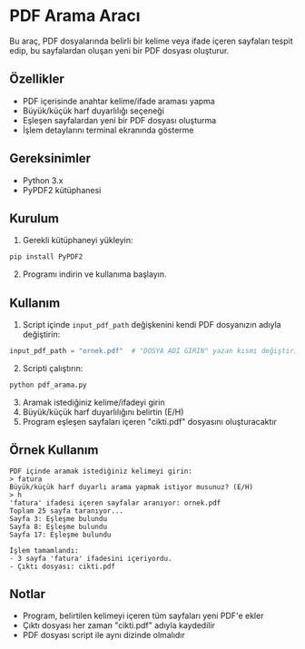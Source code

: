 # PDF Arama Aracı

Bu araç, PDF dosyalarında belirli bir kelime veya ifade içeren sayfaları tespit edip, bu sayfalardan oluşan yeni bir PDF dosyası oluşturur.

## Özellikler

- PDF içerisinde anahtar kelime/ifade araması yapma
- Büyük/küçük harf duyarlılığı seçeneği
- Eşleşen sayfalardan yeni bir PDF dosyası oluşturma
- İşlem detaylarını terminal ekranında gösterme

## Gereksinimler

- Python 3.x
- PyPDF2 kütüphanesi

## Kurulum

1. Gerekli kütüphaneyi yükleyin:

```bash
pip install PyPDF2
```

2. Programı indirin ve kullanıma başlayın.

## Kullanım

1. Script içinde `input_pdf_path` değişkenini kendi PDF dosyanızın adıyla değiştirin:

```python
input_pdf_path = "ornek.pdf"  # "DOSYA ADI GIRIN" yazan kısmı değiştirin
```

2. Scripti çalıştırın:

```bash
python pdf_arama.py
```

3. Aramak istediğiniz kelime/ifadeyi girin
4. Büyük/küçük harf duyarlılığını belirtin (E/H)
5. Program eşleşen sayfaları içeren "cikti.pdf" dosyasını oluşturacaktır

## Örnek Kullanım

```
PDF içinde aramak istediğiniz kelimeyi girin:
> fatura
Büyük/küçük harf duyarlı arama yapmak istiyor musunuz? (E/H)
> h
'fatura' ifadesi içeren sayfalar aranıyor: ornek.pdf
Toplam 25 sayfa taranıyor...
Sayfa 3: Eşleşme bulundu
Sayfa 8: Eşleşme bulundu
Sayfa 17: Eşleşme bulundu

İşlem tamamlandı:
- 3 sayfa 'fatura' ifadesini içeriyordu.
- Çıktı dosyası: cikti.pdf
```

## Notlar

- Program, belirtilen kelimeyi içeren tüm sayfaları yeni PDF'e ekler
- Çıktı dosyası her zaman "cikti.pdf" adıyla kaydedilir
- PDF dosyası script ile aynı dizinde olmalıdır
